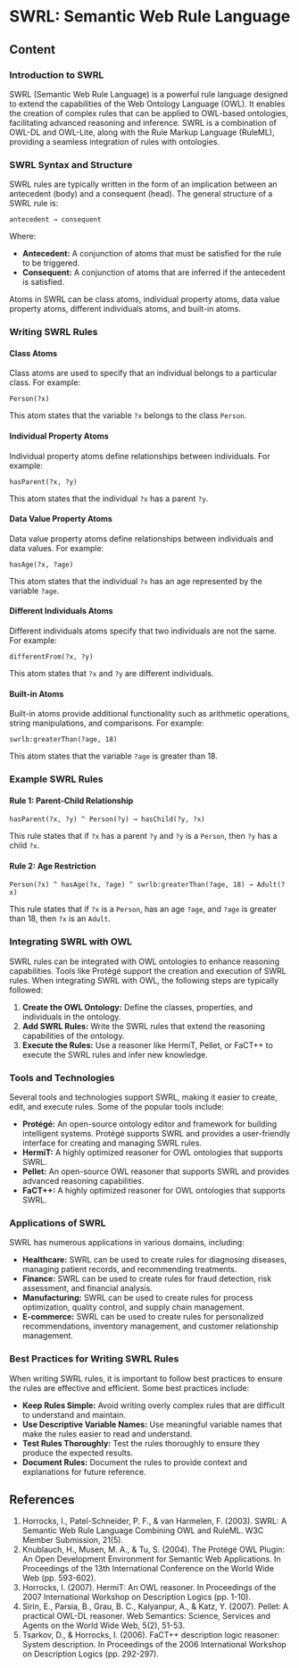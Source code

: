 # SWRL: Semantic Web Rule Language

## Content

### Introduction to SWRL

SWRL (Semantic Web Rule Language) is a powerful rule language designed to extend the capabilities of the Web Ontology Language (OWL). It enables the creation of complex rules that can be applied to OWL-based ontologies, facilitating advanced reasoning and inference. SWRL is a combination of OWL-DL and OWL-Lite, along with the Rule Markup Language (RuleML), providing a seamless integration of rules with ontologies.

### SWRL Syntax and Structure

SWRL rules are typically written in the form of an implication between an antecedent (body) and a consequent (head). The general structure of a SWRL rule is:

```
antecedent → consequent
```

Where:

- **Antecedent:** A conjunction of atoms that must be satisfied for the rule to be triggered.
- **Consequent:** A conjunction of atoms that are inferred if the antecedent is satisfied.

Atoms in SWRL can be class atoms, individual property atoms, data value property atoms, different individuals atoms, and built-in atoms.

### Writing SWRL Rules

#### Class Atoms

Class atoms are used to specify that an individual belongs to a particular class. For example:

```
Person(?x)
```

This atom states that the variable `?x` belongs to the class `Person`.

#### Individual Property Atoms

Individual property atoms define relationships between individuals. For example:

```
hasParent(?x, ?y)
```

This atom states that the individual `?x` has a parent `?y`.

#### Data Value Property Atoms

Data value property atoms define relationships between individuals and data values. For example:

```
hasAge(?x, ?age)
```

This atom states that the individual `?x` has an age represented by the variable `?age`.

#### Different Individuals Atoms

Different individuals atoms specify that two individuals are not the same. For example:

```
differentFrom(?x, ?y)
```

This atom states that `?x` and `?y` are different individuals.

#### Built-in Atoms

Built-in atoms provide additional functionality such as arithmetic operations, string manipulations, and comparisons. For example:

```
swrlb:greaterThan(?age, 18)
```

This atom states that the variable `?age` is greater than 18.

### Example SWRL Rules

#### Rule 1: Parent-Child Relationship

```
hasParent(?x, ?y) ^ Person(?y) → hasChild(?y, ?x)
```

This rule states that if `?x` has a parent `?y` and `?y` is a `Person`, then `?y` has a child `?x`.

#### Rule 2: Age Restriction

```
Person(?x) ^ hasAge(?x, ?age) ^ swrlb:greaterThan(?age, 18) → Adult(?x)
```

This rule states that if `?x` is a `Person`, has an age `?age`, and `?age` is greater than 18, then `?x` is an `Adult`.

### Integrating SWRL with OWL

SWRL rules can be integrated with OWL ontologies to enhance reasoning capabilities. Tools like Protégé support the creation and execution of SWRL rules. When integrating SWRL with OWL, the following steps are typically followed:

1. **Create the OWL Ontology:** Define the classes, properties, and individuals in the ontology.
2. **Add SWRL Rules:** Write the SWRL rules that extend the reasoning capabilities of the ontology.
3. **Execute the Rules:** Use a reasoner like HermiT, Pellet, or FaCT++ to execute the SWRL rules and infer new knowledge.

### Tools and Technologies

Several tools and technologies support SWRL, making it easier to create, edit, and execute rules. Some of the popular tools include:

- **Protégé:** An open-source ontology editor and framework for building intelligent systems. Protégé supports SWRL and provides a user-friendly interface for creating and managing SWRL rules.
- **HermiT:** A highly optimized reasoner for OWL ontologies that supports SWRL.
- **Pellet:** An open-source OWL reasoner that supports SWRL and provides advanced reasoning capabilities.
- **FaCT++:** A highly optimized reasoner for OWL ontologies that supports SWRL.

### Applications of SWRL

SWRL has numerous applications in various domains, including:

- **Healthcare:** SWRL can be used to create rules for diagnosing diseases, managing patient records, and recommending treatments.
- **Finance:** SWRL can be used to create rules for fraud detection, risk assessment, and financial analysis.
- **Manufacturing:** SWRL can be used to create rules for process optimization, quality control, and supply chain management.
- **E-commerce:** SWRL can be used to create rules for personalized recommendations, inventory management, and customer relationship management.

### Best Practices for Writing SWRL Rules

When writing SWRL rules, it is important to follow best practices to ensure the rules are effective and efficient. Some best practices include:

- **Keep Rules Simple:** Avoid writing overly complex rules that are difficult to understand and maintain.
- **Use Descriptive Variable Names:** Use meaningful variable names that make the rules easier to read and understand.
- **Test Rules Thoroughly:** Test the rules thoroughly to ensure they produce the expected results.
- **Document Rules:** Document the rules to provide context and explanations for future reference.

## References

1. Horrocks, I., Patel-Schneider, P. F., & van Harmelen, F. (2003). SWRL: A Semantic Web Rule Language Combining OWL and RuleML. W3C Member Submission, 21(5).
2. Knublauch, H., Musen, M. A., & Tu, S. (2004). The Protégé OWL Plugin: An Open Development Environment for Semantic Web Applications. In Proceedings of the 13th International Conference on the World Wide Web (pp. 593-602).
3. Horrocks, I. (2007). HermiT: An OWL reasoner. In Proceedings of the 2007 International Workshop on Description Logics (pp. 1-10).
4. Sirin, E., Parsia, B., Grau, B. C., Kalyanpur, A., & Katz, Y. (2007). Pellet: A practical OWL-DL reasoner. Web Semantics: Science, Services and Agents on the World Wide Web, 5(2), 51-53.
5. Tsarkov, D., & Horrocks, I. (2006). FaCT++ description logic reasoner: System description. In Proceedings of the 2006 International Workshop on Description Logics (pp. 292-297).
